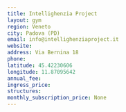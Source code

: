 ```yaml
---
title: Intellighenzia Project
layout: gym
region: Veneto
city: Padova (PD)
email: info@intellighenziaproject.it
website: 
address: Via Bernina 18
phone: 
latitude: 45.42230606
longitude: 11.87095642
annual_fee: 
ingress_price: 
structures: 
monthly_subscription_price: None
---
```


